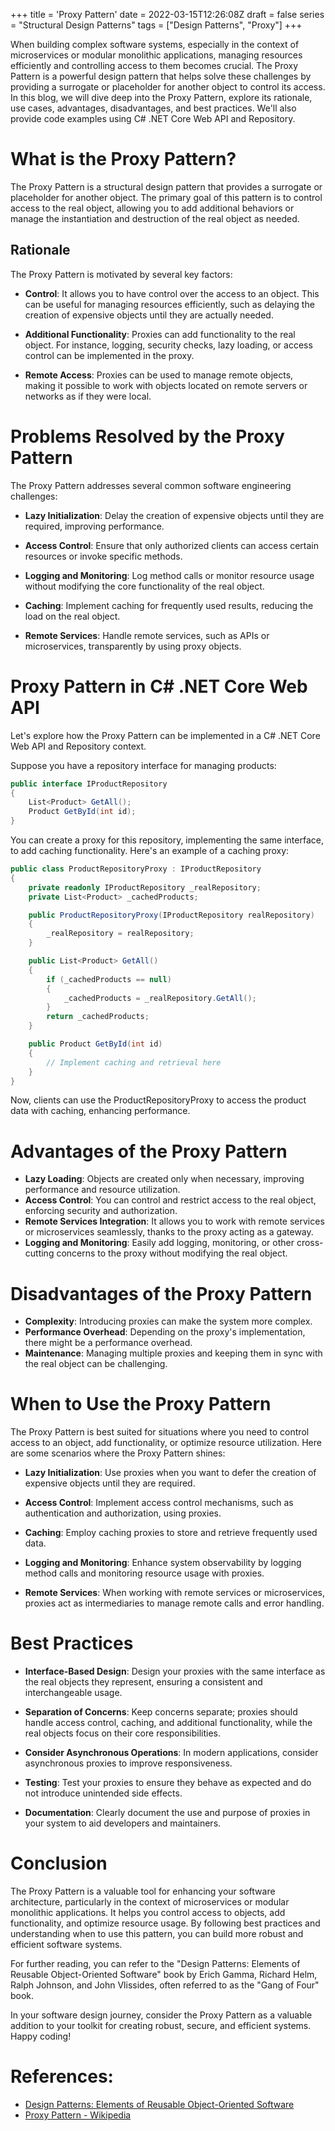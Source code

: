 +++
title = 'Proxy Pattern'
date = 2022-03-15T12:26:08Z
draft = false
series = "Structural Design Patterns"
tags = ["Design Patterns", "Proxy"]
+++

When building complex software systems, especially in the context of microservices or modular monolithic applications, managing resources efficiently and controlling access to them becomes crucial. The Proxy Pattern is a powerful design pattern that helps solve these challenges by providing a surrogate or placeholder for another object to control its access. In this blog, we will dive deep into the Proxy Pattern, explore its rationale, use cases, advantages, disadvantages, and best practices. We'll also provide code examples using C# .NET Core Web API and Repository.

# What is the Proxy Pattern?

The Proxy Pattern is a structural design pattern that provides a surrogate or placeholder for another object. The primary goal of this pattern is to control access to the real object, allowing you to add additional behaviors or manage the instantiation and destruction of the real object as needed.

## Rationale

The Proxy Pattern is motivated by several key factors:

- **Control**: It allows you to have control over the access to an object. This can be useful for managing resources efficiently, such as delaying the creation of expensive objects until they are actually needed.

- **Additional Functionality**: Proxies can add functionality to the real object. For instance, logging, security checks, lazy loading, or access control can be implemented in the proxy.

- **Remote Access**: Proxies can be used to manage remote objects, making it possible to work with objects located on remote servers or networks as if they were local.

# Problems Resolved by the Proxy Pattern

The Proxy Pattern addresses several common software engineering challenges:

- **Lazy Initialization**: Delay the creation of expensive objects until they are required, improving performance.

- **Access Control**: Ensure that only authorized clients can access certain resources or invoke specific methods.

- **Logging and Monitoring**: Log method calls or monitor resource usage without modifying the core functionality of the real object.

- **Caching**: Implement caching for frequently used results, reducing the load on the real object.

- **Remote Services**: Handle remote services, such as APIs or microservices, transparently by using proxy objects.

# Proxy Pattern in C# .NET Core Web API

Let's explore how the Proxy Pattern can be implemented in a C# .NET Core Web API and Repository context.

Suppose you have a repository interface for managing products:

```csharp
public interface IProductRepository
{
    List<Product> GetAll();
    Product GetById(int id);
}
```

You can create a proxy for this repository, implementing the same interface, to add caching functionality. Here's an example of a caching proxy:

```csharp
public class ProductRepositoryProxy : IProductRepository
{
    private readonly IProductRepository _realRepository;
    private List<Product> _cachedProducts;

    public ProductRepositoryProxy(IProductRepository realRepository)
    {
        _realRepository = realRepository;
    }

    public List<Product> GetAll()
    {
        if (_cachedProducts == null)
        {
            _cachedProducts = _realRepository.GetAll();
        }
        return _cachedProducts;
    }

    public Product GetById(int id)
    {
        // Implement caching and retrieval here
    }
}
```

Now, clients can use the ProductRepositoryProxy to access the product data with caching, enhancing performance.

# Advantages of the Proxy Pattern

- **Lazy Loading**: Objects are created only when necessary, improving performance and resource utilization.
- **Access Control**: You can control and restrict access to the real object, enforcing security and authorization.
- **Remote Services Integration**: It allows you to work with remote services or microservices seamlessly, thanks to the proxy acting as a gateway.
- **Logging and Monitoring**: Easily add logging, monitoring, or other cross-cutting concerns to the proxy without modifying the real object.

# Disadvantages of the Proxy Pattern

- **Complexity**: Introducing proxies can make the system more complex.
- **Performance Overhead**: Depending on the proxy's implementation, there might be a performance overhead.
- **Maintenance**: Managing multiple proxies and keeping them in sync with the real object can be challenging.

# When to Use the Proxy Pattern

The Proxy Pattern is best suited for situations where you need to control access to an object, add functionality, or optimize resource utilization. Here are some scenarios where the Proxy Pattern shines:

- **Lazy Initialization**: Use proxies when you want to defer the creation of expensive objects until they are required.

- **Access Control**: Implement access control mechanisms, such as authentication and authorization, using proxies.

- **Caching**: Employ caching proxies to store and retrieve frequently used data.

- **Logging and Monitoring**: Enhance system observability by logging method calls and monitoring resource usage with proxies.

- **Remote Services**: When working with remote services or microservices, proxies act as intermediaries to manage remote calls and error handling.

# Best Practices

- **Interface-Based Design**: Design your proxies with the same interface as the real objects they represent, ensuring a consistent and interchangeable usage.

- **Separation of Concerns**: Keep concerns separate; proxies should handle access control, caching, and additional functionality, while the real objects focus on their core responsibilities.

- **Consider Asynchronous Operations**: In modern applications, consider asynchronous proxies to improve responsiveness.

- **Testing**: Test your proxies to ensure they behave as expected and do not introduce unintended side effects.

- **Documentation**: Clearly document the use and purpose of proxies in your system to aid developers and maintainers.

# Conclusion

The Proxy Pattern is a valuable tool for enhancing your software architecture, particularly in the context of microservices or modular monolithic applications. It helps you control access to objects, add functionality, and optimize resource usage. By following best practices and understanding when to use this pattern, you can build more robust and efficient software systems.

For further reading, you can refer to the "Design Patterns: Elements of Reusable Object-Oriented Software" book by Erich Gamma, Richard Helm, Ralph Johnson, and John Vlissides, often referred to as the "Gang of Four" book.

In your software design journey, consider the Proxy Pattern as a valuable addition to your toolkit for creating robust, secure, and efficient systems. Happy coding!

# References:

- [Design Patterns: Elements of Reusable Object-Oriented Software](https://www.amazon.com/Design-Patterns-Elements-Reusable-Object-Oriented/dp/0201633612)
- [Proxy Pattern - Wikipedia](https://en.wikipedia.org/wiki/Proxy_pattern)
